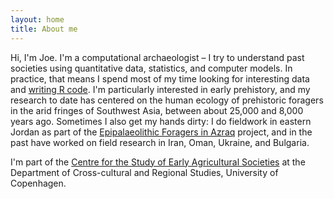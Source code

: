 ```yaml
---
layout: home
title: About me
---
```


Hi, I'm Joe. I'm a computational archaeologist – I try to understand past societies using quantitative data, statistics, and computer models. In practice, that means I spend most of my time looking for interesting data and [writing R code](https://github.com/joeroe). I'm particularly interested in early prehistory, and my research to date has centered on the human ecology of prehistoric foragers in the arid fringes of Southwest Asia, between about 25,000 and 8,000 years ago. Sometimes I also get my hands dirty: I do fieldwork in eastern Jordan as part of the [Epipalaeolithic Foragers in Azraq](https://epipalaeolithicforagers.wordpress.com/) project, and in the past have worked on field research in Iran, Oman, Ukraine, and Bulgaria.

I'm part of the [Centre for the Study of Early Agricultural Societies](https://ccrs.ku.dk/research/centres/cseas/) at the Department of Cross-cultural and Regional Studies, University of Copenhagen.
